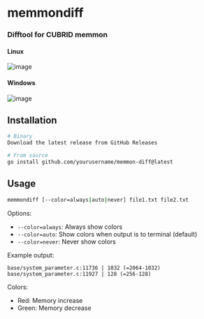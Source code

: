 # memmondiff

### Difftool for CUBRID memmon

#### Linux

![image](https://github.com/user-attachments/assets/7ce442aa-f179-4443-b9d8-865ac37d67da)

#### Windows

![image](https://github.com/user-attachments/assets/dfce602e-a012-435f-9528-3abf2bc430cc)

## Installation

```bash
# Binary
Download the latest release from GitHub Releases

# From source
go install github.com/yourusername/memmon-diff@latest
```

## Usage

```bash
memmondiff [--color=always|auto|never] file1.txt file2.txt
```

Options:

- `--color=always`: Always show colors
- `--color=auto`: Show colors when output is to terminal (default)
- `--color=never`: Never show colors

Example output:

```
base/system_parameter.c:11736 | 1032 (=2064-1032)
base/system_parameter.c:11927 | 128 (=256-128)
```

Colors:

- Red: Memory increase
- Green: Memory decrease
